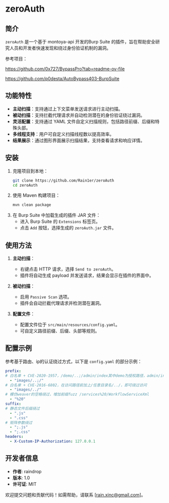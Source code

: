 # zeroAuth

## 简介
`zeroAuth` 是一个基于 montoya-api 开发的Burp Suite 的插件，旨在帮助安全研究人员和开发者快速发现和绕过身份验证机制的漏洞。  

参考项目：  

https://github.com/0x727/BypassPro?tab=readme-ov-file  

https://github.com/p0desta/AutoBypass403-BurpSuite

## 功能特性
- **主动扫描**：支持通过上下文菜单发送请求进行主动扫描。
- **被动扫描**：支持拦截代理请求并自动检测潜在的身份验证绕过漏洞。
- **灵活配置**：支持通过 YAML 文件自定义扫描规则，包括路径前缀、后缀和特殊头部。
- **多线程支持**：用户可自定义扫描线程数以提高效率。
- **结果展示**：通过图形界面展示扫描结果，支持查看请求和响应详情。

## 安装
1. 克隆项目到本地：
   ```bash
   git clone https://github.com/Rain1er/zeroAuth
   cd zeroAuth
   ```
2. 使用 Maven 构建项目：
   ```bash
   mvn clean package
   ```
3. 在 Burp Suite 中加载生成的插件 JAR 文件：
   - 进入 Burp Suite 的 `Extensions` 标签页。
   - 点击 `Add` 按钮，选择生成的 `zeroAuth.jar` 文件。

## 使用方法
1. **主动扫描**：
   - 右键点击 HTTP 请求，选择 `Send to zeroAuth`。
   - 插件将自动生成 payload 并发送请求，结果会显示在插件的界面中。

2. **被动扫描**：
   - 启用 `Passive Scan` 选项。
   - 插件会自动拦截代理请求并检测潜在漏洞。

3. **配置文件**：
   - 配置文件位于 `src/main/resources/config.yaml`。
   - 可自定义路径前缀、后缀、头部等规则。

## 配置示例
参考基于路由、ip的认证绕过方式，以下是 `config.yaml` 的部分示例：
```yaml
prefix:
# 白名单 + CVE-2020-1957，/demo/..;/admin/index其中demo为授权路径，admin/index为鉴权路径
  - "images/..;/"
# 白名单 + CVE-2016-6802，在访问路径前加上/任意目录名/../，即可绕过访问
  - "images/../"
# 模仿weaver的空格绕过，增加前缀fuzz /services%20/WorkflowServiceXml
  - "%20"
suffix:
# 静态文件后缀绕过
  - ".js"
  - ".css"
# 矩阵参数绕过
  - ";.js"
  - ";.css"
headers:
  - X-Custom-IP-Authorization: 127.0.0.1
```

## 开发者信息
- **作者**: raindrop
- **版本**: 1.0
- **许可证**: MIT

欢迎提交问题和贡献代码！如需帮助，请联系 [rain.xinc@gmail.com]。
